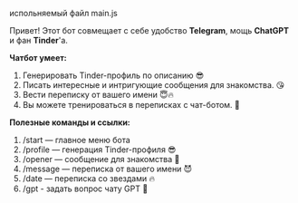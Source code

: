 
<bold>испольняемый файл main.js</bold>



Привет! Этот бот совмещает с себе удобство <b>Telegram</b>, мощь <b>ChatGPT</b> и фан <b>Tinder</b>'а.

<b>Чатбот умеет:</b>
1. Генерировать Tinder-профиль по описанию 😎
2. Писать интересные и интригующие сообщения для знакомства. 😘
3. Вести переписку от вашего имени 😇🔥
4. Вы можете тренироваться в переписках с чат-ботом. 🥰

<b>Полезные команды и ссылки:</b>
1. /start — главное меню бота
2. /profile — генерация Tinder-профиля 😎
3. /opener — сообщение для знакомства 🥰
4. /message — переписка от вашего имени 😈
5. /date — переписка со звездами 🔥
6. /gpt - задать вопрос чату GPT 🧠
